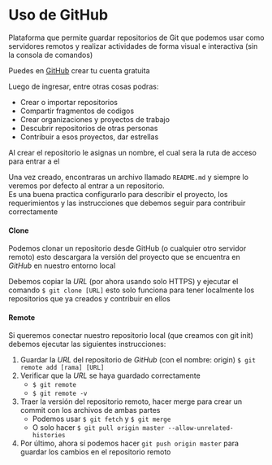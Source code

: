 # Uso de GitHub
Plataforma que permite guardar repositorios de Git
que podemos usar como servidores remotos y
realizar actividades de forma visual e interactiva (sin la consola de comandos)

Puedes en [GitHub](https://github.com) crear tu cuenta gratuita

Luego de ingresar, entre otras cosas podras:
- Crear o importar repositorios
- Compartir fragmentos de codigos
- Crear organizaciones y proyectos de trabajo
- Descubrir repositorios de otras personas
- Contribuir a esos proyectos, dar estrellas

Al crear el repositorio le asignas un nombre, el cual sera la ruta de acceso para entrar a el

Una vez creado, encontraras un archivo llamado `README.md`
y siempre lo veremos por defecto al entrar a un repositorio.   
Es una buena practica configurarlo para describir el proyecto,
los requerimientos y las instrucciones que debemos seguir para contribuir correctamente

#### Clone
Podemos clonar un repositorio desde GitHub (o cualquier otro servidor remoto)
esto descargara la versión del proyecto que se encuentra en _GitHub_ en nuestro entorno local

Debemos copiar la _URL_ (por ahora usando solo HTTPS) y ejecutar el comando
`$ git clone [URL]`
esto solo funciona para tener localmente los repositorios que ya creados
y contribuir en ellos

#### Remote
Si queremos conectar nuestro repositorio local (que creamos con git init)
debemos ejecutar las siguientes instrucciones:
1. Guardar la _URL_ del repositorio de _GitHub_ (con el nombre: origin)
`$ git remote add [rama] [URL]`
1. Verificar que la _URL_ se haya guardado correctamente
   - `$ git remote`
   - `$ git remote -v`
1. Traer la versión del repositorio remoto, hacer merge para crear un commit con los archivos
de ambas partes
   - Podemos usar `$ git fetch` y `$ git merge`
   - O solo hacer `$ git pull origin master --allow-unrelated-histories`
1. Por último, ahora sí podemos hacer
`git push origin master`
para guardar los cambios en el repositorio remoto

